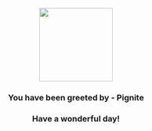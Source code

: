 <p align="center">
    <img src="https://raw.githubusercontent.com/PokeAPI/sprites/master/sprites/pokemon/499.png" width="150" height="150">
</p>
<h3 align="center">You have been greeted by - <b>Pignite</b></h3>
<h3 align="center">Have a wonderful day!</h3>
